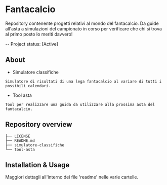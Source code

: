 # Fantacalcio

Repository contenente progetti relativi al mondo del fantacalcio. Da guide all'asta a simulazioni del campionato in corso per verificare che chi si trova al primo posto lo meriti davvero!

-- Project status: [Active]

## About

- Simulatore classifiche
```
Simulatore di risultati di una lega fantacalcio al variare di tutti i possibili calendari.
```
- Tool asta
```
Tool per realizzare una guida da utilizzare alla prossima asta del fantacalcio.
```

## Repository overview

```
├── LICENSE
├── README.md
├── simulatore-classifiche
└── tool-asta
```

## Installation & Usage

Maggiori dettagli all'interno dei file 'readme' nelle varie cartelle.